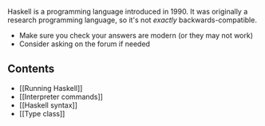 Haskell is a programming language introduced in 1990. It was originally a research programming language, so it's not *exactly* backwards-compatible.

- Make sure you check your answers are modern (or they may not work)
- Consider asking on the forum if needed

## Contents
- [[Running Haskell]]
- [[Interpreter commands]]
- [[Haskell syntax]]
- [[Type class]]